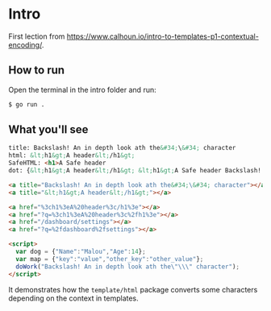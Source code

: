 # Intro

First lection from https://www.calhoun.io/intro-to-templates-p1-contextual-encoding/.

## How to run

Open the terminal in the intro folder and run:

```bash
$ go run .
```

## What you'll see

```html
title: Backslash! An in depth look ath the&#34;\&#34; character
html: &lt;h1&gt;A header&lt;/h1&gt;
SafeHTML: <h1>A Safe header
dot: {&lt;h1&gt;A header&lt;/h1&gt; &lt;h1&gt;A Safe header Backslash! An in depth look ath the&#34;\&#34; character /dashboard/settings {Malou 14} map[key:value other_key:other_value]}

<a title="Backslash! An in depth look ath the&#34;\&#34; character"></a>
<a title="&lt;h1&gt;A header&lt;/h1&gt;"></a>

<a href="%3ch1%3eA%20header%3c/h1%3e"></a>
<a href="?q=%3ch1%3eA%20header%3c%2fh1%3e"></a>
<a href="/dashboard/settings"></a>
<a href="?q=%2fdashboard%2fsettings"></a>

<script>
  var dog = {"Name":"Malou","Age":14};
  var map = {"key":"value","other_key":"other_value"};
  doWork("Backslash! An in depth look ath the\"\\\" character");
</script>
```

It demonstrates how the `template/html` package converts some characters depending on the context in templates.